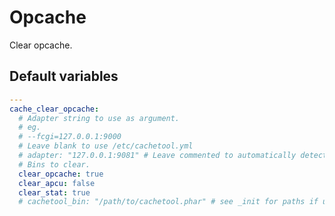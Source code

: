 # Opcache

Clear opcache.

<!--TOC-->
<!--ENDTOC-->

<!--ROLEVARS-->
## Default variables
```yaml
---
cache_clear_opcache:
  # Adapter string to use as argument.
  # eg.
  # --fcgi=127.0.0.1:9000
  # Leave blank to use /etc/cachetool.yml
  # adapter: "127.0.0.1:9081" # Leave commented to automatically detect the adapter based on PHP version.
  # Bins to clear.
  clear_opcache: true
  clear_apcu: false
  clear_stat: true
  # cachetool_bin: "/path/to/cachetool.phar" # see _init for paths if undefined

```

<!--ENDROLEVARS-->
